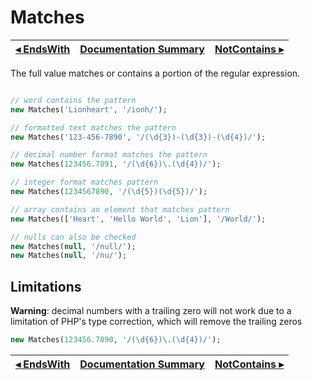 # Matches

[◂ EndsWith](05-endswith.md) | [Documentation Summary](index.md) | [NotContains ▸](05-notcontains.md)
-- | -- | --

The full value matches or contains a portion of the regular expression.

```php

// word contains the pattern
new Matches('Lionheart', '/ionh/');

// formatted text matches the pattern
new Matches('123-456-7890', '/(\d{3})-(\d{3})-(\d{4})/');

// decimal number format matches the pattern
new Matches(123456.7891, '/(\d{6})\.(\d{4})/');

// integer format matches pattern
new Matches(1234567890, '/(\d{5})(\d{5})/');

// array contains an element that matches pattern
new Matches(['Heart', 'Hello World', 'Lion'], '/World/');

// nulls can also be checked
new Matches(null, '/null/');
new Matches(null, '/nu/');
```

## Limitations

**Warning**: decimal numbers with a trailing zero will not work due to a limitation of PHP's type correction, which will remove the trailing zeros 

```php
new Matches(123456.7890, '/(\d{6})\.(\d{4})/');
```


[◂ EndsWith](05-endswith.md) | [Documentation Summary](index.md) | [NotContains ▸](05-notcontains.md)
-- | -- | --
